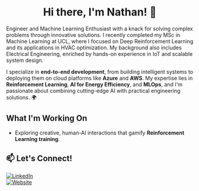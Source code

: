 <div align="center">

# Hi there, I'm Nathan! 👋

</div>
Engineer and Machine Learning Enthusiast with a knack for solving complex problems through innovative solutions. I recently completed my MSc in Machine Learning at UCL, where I focused on Deep Reinforcement Learning and its applications in HVAC optimization. My background also includes Electrical Engineering, enriched by hands-on experience in IoT and scalable system design.

I specialize in **end-to-end development**, from building intelligent systems to deploying them on cloud platforms like **Azure** and **AWS**. My expertise lies in **Reinforcement Learning**, **AI for Energy Efficiency**, and **MLOps**, and I'm passionate about combining cutting-edge AI with practical engineering solutions. 🌍

## What I'm Working On
- Exploring creative, human-AI interactions that gamify **Reinforcement Learning training**.

## 📫 Let's Connect!
[![LinkedIn](https://img.shields.io/badge/LinkedIn-Connect-blue)](https://linkedin.com/in/natemcarey)  
[![Website](https://img.shields.io/badge/Website-Visit-orange)](https://itsnemoooo.github.io)  

